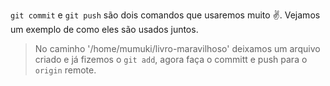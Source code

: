 `git commit` e `git push` são dois comandos que usaremos muito ✌️. Vejamos um exemplo de como eles são usados juntos.

> No caminho '/home/mumuki/livro-maravilhoso' deixamos um arquivo criado e já fizemos o `git add`, agora faça o committ e push para o `origin` remote.
